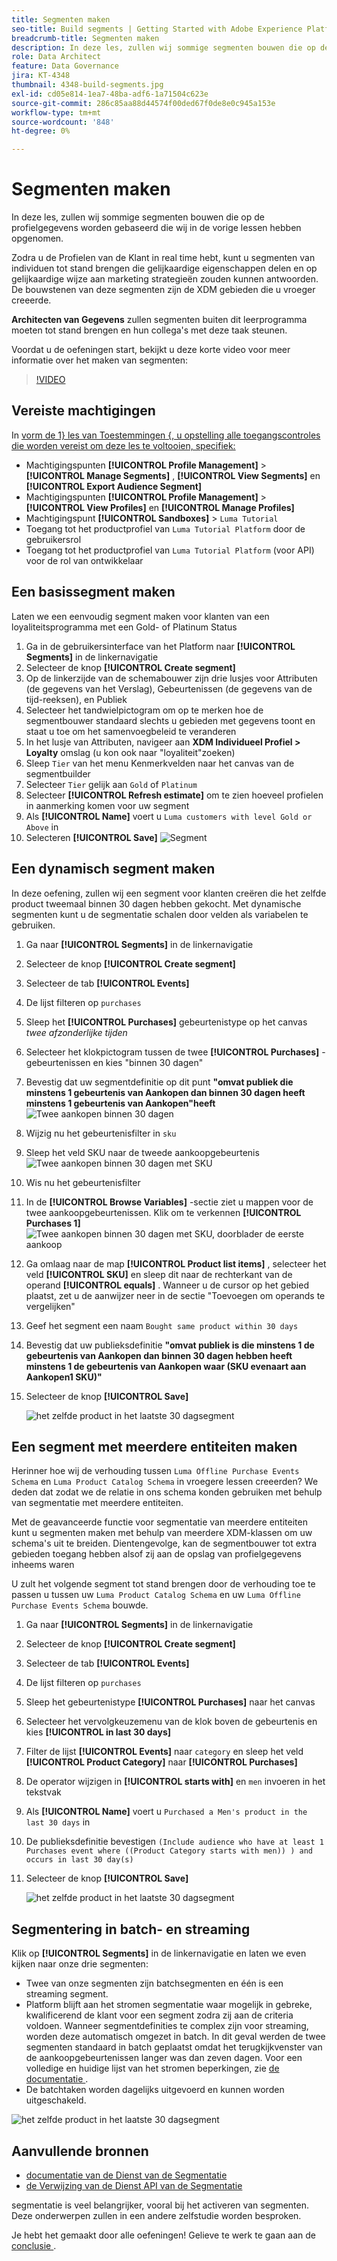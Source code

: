 ```yaml
---
title: Segmenten maken
seo-title: Build segments | Getting Started with Adobe Experience Platform for Data Architects and Data Engineers
breadcrumb-title: Segmenten maken
description: In deze les, zullen wij sommige segmenten bouwen die op de profielgegevens worden gebaseerd die wij in de vorige lessen hebben ingegeten.
role: Data Architect
feature: Data Governance
jira: KT-4348
thumbnail: 4348-build-segments.jpg
exl-id: cd05e814-1ea7-48ba-adf6-1a71504c623e
source-git-commit: 286c85aa88d44574f00ded67f0de8e0c945a153e
workflow-type: tm+mt
source-wordcount: '848'
ht-degree: 0%

---
```


# Segmenten maken

<!-- 30 min-->
In deze les, zullen wij sommige segmenten bouwen die op de profielgegevens worden gebaseerd die wij in de vorige lessen hebben opgenomen.

Zodra u de Profielen van de Klant in real time hebt, kunt u segmenten van individuen tot stand brengen die gelijkaardige eigenschappen delen en op gelijkaardige wijze aan marketing strategieën zouden kunnen antwoorden. De bouwstenen van deze segmenten zijn de XDM gebieden die u vroeger creeerde.

**Architecten van Gegevens** zullen segmenten buiten dit leerprogramma moeten tot stand brengen en hun collega&#39;s met deze taak steunen.

Voordat u de oefeningen start, bekijkt u deze korte video voor meer informatie over het maken van segmenten:
>[!VIDEO](https://video.tv.adobe.com/v/27254?learn=on&enablevpops)


## Vereiste machtigingen

In [ vorm de 1} les van Toestemmingen {, u opstelling alle toegangscontroles die worden vereist om deze les te voltooien, specifiek:](configure-permissions.md)

* Machtigingspunten **[!UICONTROL Profile Management]** > **[!UICONTROL Manage Segments]** , **[!UICONTROL View Segments]** en **[!UICONTROL Export Audience Segment]**
* Machtigingspunten **[!UICONTROL Profile Management]** > **[!UICONTROL View Profiles]** en **[!UICONTROL Manage Profiles]**
* Machtigingspunt **[!UICONTROL Sandboxes]** > `Luma Tutorial`
* Toegang tot het productprofiel van `Luma Tutorial Platform` door de gebruikersrol
* Toegang tot het productprofiel van `Luma Tutorial Platform` (voor API) voor de rol van ontwikkelaar

## Een basissegment maken

Laten we een eenvoudig segment maken voor klanten van een loyaliteitsprogramma met een Gold- of Platinum Status

1. Ga in de gebruikersinterface van het Platform naar **[!UICONTROL Segments]** in de linkernavigatie
1. Selecteer de knop **[!UICONTROL Create segment]**
1. Op de linkerzijde van de schemabouwer zijn drie lusjes voor Attributen (de gegevens van het Verslag), Gebeurtenissen (de gegevens van de tijd-reeksen), en Publiek
1. Selecteer het tandwielpictogram om op te merken hoe de segmentbouwer standaard slechts u gebieden met gegevens toont en staat u toe om het samenvoegbeleid te veranderen
1. In het lusje van Attributen, navigeer aan **XDM Individueel Profiel > Loyalty** omslag (u kon ook naar &quot;loyaliteit&quot;zoeken)
1. Sleep `Tier` van het menu Kenmerkvelden naar het canvas van de segmentbuilder
1. Selecteer `Tier` gelijk aan `Gold` of `Platinum`
1. Selecteer **[!UICONTROL Refresh estimate]** om te zien hoeveel profielen in aanmerking komen voor uw segment
1. Als **[!UICONTROL Name]** voert u `Luma customers with level Gold or Above` in
1. Selecteren **[!UICONTROL Save]**
   ![ Segment ](assets/segment-goldOrAbove.png)

<!--## Build a sequential segment-->

## Een dynamisch segment maken

In deze oefening, zullen wij een segment voor klanten creëren die het zelfde product tweemaal binnen 30 dagen hebben gekocht. Met dynamische segmenten kunt u de segmentatie schalen door velden als variabelen te gebruiken.

1. Ga naar **[!UICONTROL Segments]** in de linkernavigatie
1. Selecteer de knop **[!UICONTROL Create segment]**
1. Selecteer de tab **[!UICONTROL Events]**
1. De lijst filteren op `purchases`
1. Sleep het **[!UICONTROL Purchases]** gebeurtenistype op het canvas _twee afzonderlijke tijden_
1. Selecteer het klokpictogram tussen de twee **[!UICONTROL Purchases]** -gebeurtenissen en kies &quot;binnen 30 dagen&quot;
1. Bevestig dat uw segmentdefinitie op dit punt **&quot;omvat publiek die minstens 1 gebeurtenis van Aankopen dan binnen 30 dagen heeft minstens 1 gebeurtenis van Aankopen&quot;heeft**
   ![ Twee aankopen binnen 30 dagen ](assets/segment-twoPurchases.png)
1. Wijzig nu het gebeurtenisfilter in `sku`
1. Sleep het veld SKU naar de tweede aankoopgebeurtenis
   ![ Twee aankopen binnen 30 dagen met SKU ](assets/segment-twoPurchases-addSku.png)
1. Wis nu het gebeurtenisfilter
1. In de **[!UICONTROL Browse Variables]** -sectie ziet u mappen voor de twee aankoopgebeurtenissen. Klik om te verkennen **[!UICONTROL Purchases 1]**\
   ![ Twee aankopen binnen 30 dagen met SKU, doorblader de eerste aankoop ](assets/segment-twoPurchases-browsePurchaseOne.png)
1. Ga omlaag naar de map **[!UICONTROL Product list items]** , selecteer het veld **[!UICONTROL SKU]** en sleep dit naar de rechterkant van de operand **[!UICONTROL equals]** . Wanneer u de cursor op het gebied plaatst, zet u de aanwijzer neer in de sectie &quot;Toevoegen om operands te vergelijken&quot;
1. Geef het segment een naam `Bought same product within 30 days`
1. Bevestig dat uw publieksdefinitie **&quot;omvat publiek is die minstens 1 de gebeurtenis van Aankopen dan binnen 30 dagen hebben heeft minstens 1 de gebeurtenis van Aankopen waar (SKU evenaart aan Aankopen1 SKU)&quot;**
1. Selecteer de knop **[!UICONTROL Save]**

   ![ het zelfde product in het laatste 30 dagsegment ](assets/segment-boughtSameProduct.png)

## Een segment met meerdere entiteiten maken

Herinner hoe wij de verhouding tussen `Luma Offline Purchase Events Schema` en `Luma Product Catalog Schema` in vroegere lessen creeerden? We deden dat zodat we de relatie in ons schema konden gebruiken met behulp van segmentatie met meerdere entiteiten.

Met de geavanceerde functie voor segmentatie van meerdere entiteiten kunt u segmenten maken met behulp van meerdere XDM-klassen om uw schema&#39;s uit te breiden. Dientengevolge, kan de segmentbouwer tot extra gebieden toegang hebben alsof zij aan de opslag van profielgegevens inheems waren

U zult het volgende segment tot stand brengen door de verhouding toe te passen u tussen uw `Luma Product Catalog Schema` en uw `Luma Offline Purchase Events Schema` bouwde.

1. Ga naar **[!UICONTROL Segments]** in de linkernavigatie
1. Selecteer de knop **[!UICONTROL Create segment]**
1. Selecteer de tab **[!UICONTROL Events]**
1. De lijst filteren op `purchases`
1. Sleep het gebeurtenistype **[!UICONTROL Purchases]** naar het canvas
1. Selecteer het vervolgkeuzemenu van de klok boven de gebeurtenis en kies **[!UICONTROL in last 30 days]**
1. Filter de lijst **[!UICONTROL Events]** naar `category` en sleep het veld **[!UICONTROL Product Category]** naar **[!UICONTROL Purchases]**
1. De operator wijzigen in **[!UICONTROL starts with]** en `men` invoeren in het tekstvak
1. Als **[!UICONTROL Name]** voert u `Purchased a Men's product in the last 30 days` in
1. De publieksdefinitie bevestigen `(Include audience who have at least 1 Purchases event where ((Product Category starts with men)) ) and occurs in last 30 day(s)`
1. Selecteer de knop **[!UICONTROL Save]**

   ![ het zelfde product in het laatste 30 dagsegment ](assets/segment-purchasedMens.png)

## Segmentering in batch- en streaming

Klik op **[!UICONTROL Segments]** in de linkernavigatie en laten we even kijken naar onze drie segmenten:

* Twee van onze segmenten zijn batchsegmenten en één is een streaming segment.
* Platform blijft aan het stromen segmentatie waar mogelijk in gebreke, kwalificerend de klant voor een segment zodra zij aan de criteria voldoen. Wanneer segmentdefinities te complex zijn voor streaming, worden deze automatisch omgezet in batch. In dit geval werden de twee segmenten standaard in batch geplaatst omdat het terugkijkvenster van de aankoopgebeurtenissen langer was dan zeven dagen. Voor een volledige en huidige lijst van het stromen beperkingen, zie [ de documentatie ](https://experienceleague.adobe.com/docs/experience-platform/segmentation/ui/streaming-segmentation.html).
* De batchtaken worden dagelijks uitgevoerd en kunnen worden uitgeschakeld.

![ het zelfde product in het laatste 30 dagsegment ](assets/segment-review.png)

## Aanvullende bronnen

* [ documentatie van de Dienst van de Segmentatie ](https://experienceleague.adobe.com/docs/experience-platform/segmentation/home.html)
* [ de Verwijzing van de Dienst API van de Segmentatie ](https://www.adobe.io/experience-platform-apis/references/segmentation/)

segmentatie is veel belangrijker, vooral bij het activeren van segmenten. Deze onderwerpen zullen in een andere zelfstudie worden besproken.

Je hebt het gemaakt door alle oefeningen! Gelieve te werk te gaan aan de [ conclusie ](conclusion.md).

